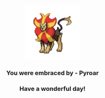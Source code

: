 <p align="center">
    <img src="https://raw.githubusercontent.com/PokeAPI/sprites/master/sprites/pokemon/668.png" width="150" height="150">
</p>
<h3 align="center">You were embraced by - <b>Pyroar</b></h3>
<h3 align="center">Have a wonderful day!</h3>
